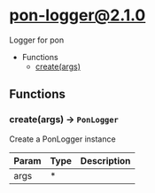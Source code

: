 # pon-logger@2.1.0

Logger for pon

+ Functions
  + [create(args)](#pon-logger-function-create)

## Functions

<a class='md-heading-link' name="pon-logger-function-create" ></a>

### create(args) -> `PonLogger`

Create a PonLogger instance

| Param | Type | Description |
| ----- | --- | -------- |
| args | * |  |





